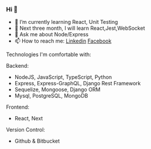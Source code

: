 ### Hi  👋 
- 🌱 I’m currently learning React, Unit Testing
- 🤔 Next three month, I will learn React,Jest,WebSocket 
- 💬 Ask me about Node/Express 
- 📫 How to reach me: [Linkedin](https://www.linkedin.com/in/imalimran/)  [Facebook](https://www.facebook.com/engr.aih/)


Technologies I'm comfortable with:

Backend:
- NodeJS, JavaScript, TypeScript, Python
- Express, Express-GraphQL, Django Rest Framework
- Sequelize, Mongoose, Django ORM
- Mysql, PostgreSQL, MongoDB

Frontend:
- React, Next

Version Control:
- Github & Bitbucket




